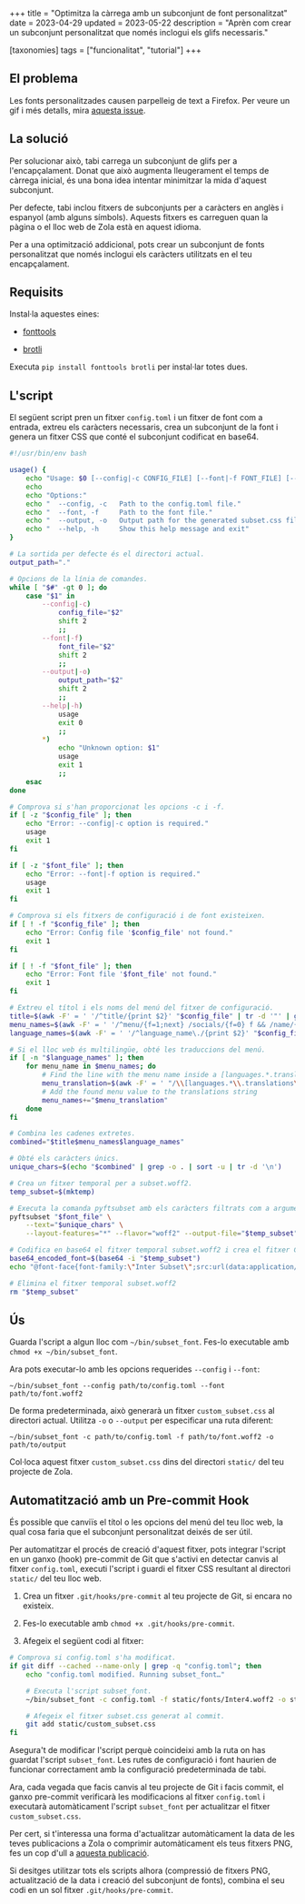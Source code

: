 +++
title = "Optimitza la càrrega amb un subconjunt de font personalitzat"
date = 2023-04-29
updated = 2023-05-22
description = "Aprèn com crear un subconjunt personalitzat que només inclogui els glifs necessaris."

[taxonomies]
tags = ["funcionalitat", "tutorial"]
+++

## El problema

Les fonts personalitzades causen parpelleig de text a Firefox. Per veure un gif i més detalls, mira [aquesta issue](https://github.com/welpo/tabi/issues/75).

## La solució

Per solucionar això, tabi carrega un subconjunt de glifs per a l'encapçalament. Donat que això augmenta lleugerament el temps de càrrega inicial, és una bona idea intentar minimitzar la mida d'aquest subconjunt.

Per defecte, tabi inclou fitxers de subconjunts per a caràcters en anglès i espanyol (amb alguns símbols). Aquests fitxers es carreguen quan la pàgina o el lloc web de Zola està en aquest idioma.

Per a una optimització addicional, pots crear un subconjunt de fonts personalitzat que només inclogui els caràcters utilitzats en el teu encapçalament.

## Requisits

Instal·la aquestes eines:

- [fonttools](https://github.com/fonttools/fonttools)

- [brotli](https://github.com/google/brotli)

Executa `pip install fonttools brotli` per instal·lar totes dues.

## L'script

El següent script pren un fitxer `config.toml` i un fitxer de font com a entrada, extreu els caràcters necessaris, crea un subconjunt de la font i genera un fitxer CSS que conté el subconjunt codificat en base64.

```bash
#!/usr/bin/env bash

usage() {
    echo "Usage: $0 [--config|-c CONFIG_FILE] [--font|-f FONT_FILE] [--output|-o OUTPUT_PATH]"
    echo
    echo "Options:"
    echo "  --config, -c   Path to the config.toml file."
    echo "  --font, -f     Path to the font file."
    echo "  --output, -o   Output path for the generated subset.css file (default: current directory)"
    echo "  --help, -h     Show this help message and exit"
}

# La sortida per defecte és el directori actual.
output_path="."

# Opcions de la línia de comandes.
while [ "$#" -gt 0 ]; do
    case "$1" in
        --config|-c)
            config_file="$2"
            shift 2
            ;;
        --font|-f)
            font_file="$2"
            shift 2
            ;;
        --output|-o)
            output_path="$2"
            shift 2
            ;;
        --help|-h)
            usage
            exit 0
            ;;
        *)
            echo "Unknown option: $1"
            usage
            exit 1
            ;;
    esac
done

# Comprova si s'han proporcionat les opcions -c i -f.
if [ -z "$config_file" ]; then
    echo "Error: --config|-c option is required."
    usage
    exit 1
fi

if [ -z "$font_file" ]; then
    echo "Error: --font|-f option is required."
    usage
    exit 1
fi

# Comprova si els fitxers de configuració i de font existeixen.
if [ ! -f "$config_file" ]; then
    echo "Error: Config file '$config_file' not found."
    exit 1
fi

if [ ! -f "$font_file" ]; then
    echo "Error: Font file '$font_file' not found."
    exit 1
fi

# Extreu el títol i els noms del menú del fitxer de configuració.
title=$(awk -F' = ' '/^title/{print $2}' "$config_file" | tr -d '"' | grep -v "atom feed")
menu_names=$(awk -F' = ' '/^menu/{f=1;next} /socials/{f=0} f && /name/{print $2}' "$config_file" | cut -d',' -f1 | tr -d '"' )
language_names=$(awk -F' = ' '/^language_name\./{print $2}' "$config_file" | tr -d '"' )

# Si el lloc web és multilingüe, obté les traduccions del menú.
if [ -n "$language_names" ]; then
    for menu_name in $menu_names; do
        # Find the line with the menu name inside a [languages.*.translations] section and get the translated menus.
        menu_translation=$(awk -F' = ' "/\\[languages.*\\.translations\\]/{f=1;next} /^\\[/ {f=0} f && /$menu_name =/{print \$2}" "$config_file" | tr -d '"' )
        # Add the found menu value to the translations string
        menu_names+="$menu_translation"
    done
fi

# Combina les cadenes extretes.
combined="$title$menu_names$language_names"

# Obté els caràcters únics.
unique_chars=$(echo "$combined" | grep -o . | sort -u | tr -d '\n')

# Crea un fitxer temporal per a subset.woff2.
temp_subset=$(mktemp)

# Executa la comanda pyftsubset amb els caràcters filtrats com a argument --text.
pyftsubset "$font_file" \
    --text="$unique_chars" \
    --layout-features="*" --flavor="woff2" --output-file="$temp_subset" --with-zopfli

# Codifica en base64 el fitxer temporal subset.woff2 i crea el fitxer CSS.
base64_encoded_font=$(base64 -i "$temp_subset")
echo "@font-face{font-family:\"Inter Subset\";src:url(data:application/font-woff2;base64,$base64_encoded_font);}" > "$output_path/custom_subset.css"

# Elimina el fitxer temporal subset.woff2
rm "$temp_subset"
```

## Ús

Guarda l'script a algun lloc com `~/bin/subset_font`. Fes-lo executable amb `chmod +x ~/bin/subset_font`.

Ara pots executar-lo amb les opcions requerides `--config` i `--font`:

```
~/bin/subset_font --config path/to/config.toml --font path/to/font.woff2
```

De forma predeterminada, això generarà un fitxer `custom_subset.css` al directori actual. Utilitza `-o` o `--output` per especificar una ruta diferent:

```
~/bin/subset_font -c path/to/config.toml -f path/to/font.woff2 -o path/to/output
```

Col·loca aquest fitxer `custom_subset.css` dins del directori `static/` del teu projecte de Zola.

## Automatització amb un Pre-commit Hook

És possible que canviïs el títol o les opcions del menú del teu lloc web, la qual cosa faria que el subconjunt personalitzat deixés de ser útil.

Per automatitzar el procés de creació d'aquest fitxer, pots integrar l'script en un ganxo (hook) pre-commit de Git que s'activi en detectar canvis al fitxer `config.toml`, executi l'script i guardi el fitxer CSS resultant al directori `static/` del teu lloc web.

1. Crea un fitxer `.git/hooks/pre-commit` al teu projecte de Git, si encara no existeix.

2. Fes-lo executable amb `chmod +x .git/hooks/pre-commit`.

3. Afegeix el següent codi al fitxer:

```bash
# Comprova si config.toml s'ha modificat.
if git diff --cached --name-only | grep -q "config.toml"; then
    echo "config.toml modified. Running subset_font…"

    # Executa l'script subset_font.
    ~/bin/subset_font -c config.toml -f static/fonts/Inter4.woff2 -o static/

    # Afegeix el fitxer subset.css generat al commit.
    git add static/custom_subset.css
fi
```

Asegura't de modificar l'script perquè coincideixi amb la ruta on has guardat l'script `subset_font`. Les rutes de configuració i font haurien de funcionar correctament amb la configuració predeterminada de tabi.

Ara, cada vegada que facis canvis al teu projecte de Git i facis commit, el ganxo pre-commit verificarà les modificacions al fitxer `config.toml` i executarà automàticament l'script `subset_font` per actualitzar el fitxer `custom_subset.css`.

Per cert, si t'interessa una forma d'actualitzar automàticament la data de les teves publicacions a Zola o comprimir automàticament els teus fitxers PNG, fes un cop d'ull a [aquesta publicació](https://osc.garden/ca/blog/zola-date-git-hook/).

Si desitges utilitzar tots els scripts alhora (compressió de fitxers PNG, actualització de la data i creació del subconjunt de fonts), combina el seu codi en un sol fitxer `.git/hooks/pre-commit`.
